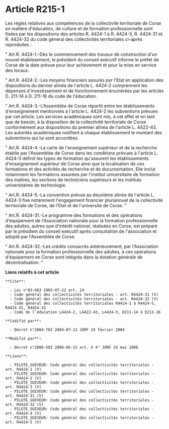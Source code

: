 # Article R215-1

Les règles relatives aux compétences de la collectivité territoriale de Corse en matière d'éducation, de culture et de
formation professionnelle sont fixées par les dispositions des articles R. 4424-1 à R. 4424-5, R. 4424-31 et R. 4424-32 du
code général des collectivités territoriales ci-après reproduites : 

" Art.R. 4424-1.-Dès le commencement des travaux de construction d'un nouvel établissement, le président du conseil exécutif
informe le préfet de Corse de la date prévue pour leur achèvement et pour la mise en service des locaux. 

" Art.R. 4424-2.-Les moyens financiers assurés par l'Etat en application des dispositions du dernier alinéa de l'article L.
4424-2 comprennent les dépenses d'investissement et de fonctionnement énumérées par les articles D. 211-14 à D. 211-16 du
code de l'éducation. 

" Art.R. 4424-3.-L'Assemblée de Corse répartit entre les établissements d'enseignement mentionnés à l'article L. 4424-2 les
subventions prévues par cet article. Les services académiques sont mis, à cet effet et en tant que de besoin, à la
disposition de la collectivité territoriale de Corse conformément aux dispositions du premier alinéa de l'article L. 4422-43.
Les autorités académiques notifient à chaque établissement le montant des subventions qui lui sont accordées. 

" Art.R. 4424-4.-La carte de l'enseignement supérieur et de la recherche établie par l'Assemblée de Corse dans les conditions
prévues à l'article L. 4424-3 définit les types de formation qu'assurent les établissements d'enseignement supérieur de Corse
ainsi que la localisation de ces formations et des activités de recherche et de documentation. Elle inclut notamment les
formations assurées par l'institut universitaire de formation des maîtres, les sections de techniciens supérieurs et les
instituts universitaires de technologie. 

" Art.R. 4424-5.-La convention prévue au deuxième alinéa de l'article L. 4424-3 fixe notamment l'engagement financier
pluriannuel de la collectivité territoriale de Corse, de l'Etat et de l'université de Corse. " 

" Art.R. 4424-31.-Le programme des formations et des opérations d'équipement de l'Association nationale pour la formation
professionnelle des adultes, autres que d'intérêt national, réalisées en Corse, est préparé par le président du conseil
exécutif après consultation de l'association et adopté par l'Assemblée de Corse. 

" Art.R. 4424-32.-Les crédits consacrés antérieurement, par l'Association nationale pour la formation professionnelle des
adultes, à ces opérations d'équipement en Corse sont intégrés dans la dotation générale de décentralisation. "

**Liens relatifs à cet article**

	**Cite**:

	  - Loi n°83-663 1983-07-22 art. 14
	  - Code général des collectivités territoriales - art. R4424-31 (V)
	  - Code général des collectivités territoriales - art. R4424-32 (V)
	  - Code général des collectivités territoriales R4424-1 à R4424-5, R4424-31, R4424-32
	  - Code de l'éducation L4424-2, L4422-43, L4424-3, D211-14 à D211-16

	**Codifié par**:

	  - Décret n°2004-703 2004-07-13 JORF 24 février 2004

	**Modifié par**:

	  - Décret n°2006-583 2006-05-23 art. 4 4° JORF 24 mai 2006

	**Liens**:

	  - PILOTE_SUIVEUR: Code général des collectivités territoriales - art. R4424-1 (V)
	  - PILOTE_SUIVEUR: Code général des collectivités territoriales - art. R4424-2 (V)
	  - PILOTE_SUIVEUR: Code général des collectivités territoriales - art. R4424-3 (V)
	  - PILOTE_SUIVEUR: Code général des collectivités territoriales - art. R4424-31 (V)
	  - PILOTE_SUIVEUR: Code général des collectivités territoriales - art. R4424-32 (V)
	  - PILOTE_SUIVEUR: Code général des collectivités territoriales - art. R4424-4 (V)
	  - PILOTE_SUIVEUR: Code général des collectivités territoriales - art. R4424-5 (V)

